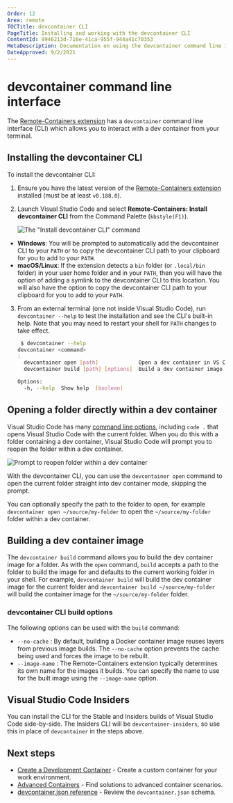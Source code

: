 ```yaml
---
Order: 12
Area: remote
TOCTitle: devcontainer CLI
PageTitle: Installing and working with the devcontainer CLI
ContentId: 8946213d-716e-41ca-955f-944a41c70353
MetaDescription: Documentation on using the devcontainer command line interface with the Visual Studio Code Remote - Containers extension
DateApproved: 9/2/2021
---
```

# devcontainer command line interface

The [Remote-Containers extension](https://marketplace.visualstudio.com/items?itemName=ms-vscode-remote.remote-containers) has a `devcontainer` command line interface (CLI) which allows you to interact with a dev container from your terminal.

## Installing the devcontainer CLI

To install the devcontainer CLI:

1. Ensure you have the latest version of the [Remote-Containers extension](https://marketplace.visualstudio.com/items?itemName=ms-vscode-remote.remote-containers) installed (must be at least `v0.188.0`).

2. Launch Visual Studio Code and select  **Remote-Containers: Install devcontainer CLI** from the Command Palette (`kbstyle(F1)`).

    ![The "Install devcontainer CLI" command](images/devcontainer-cli/install.png)

* **Windows**: You will be prompted to automatically add the devcontainer CLI to your `PATH` or to copy the devcontainer CLI path to your clipboard for you to add to your `PATH`.
* **macOS/Linux**: If the extension detects a `bin` folder (or `.local/bin` folder) in your user home folder and in your `PATH`, then you will have the option of adding a symlink to the devcontainer CLI to this location. You will also have the option to copy the devcontainer CLI path to your clipboard for you to add to your `PATH`.

3. From an external terminal (one not inside Visual Studio Code), run `devcontainer --help` to test the installation and see the CLI's built-in help. Note that you may need to restart your shell for `PATH` changes to take effect.

    ```bash
     $ devcontainer --help
    devcontainer <command>
    :
      devcontainer open [path]             Open a dev container in VS Code
      devcontainer build [path] [options]  Build a dev container image

    Options:
      -h, --help  Show help  [boolean]
    ```

## Opening a folder directly within a dev container

Visual Studio Code has many [command line options](/docs/editor/command-line.md), including `code .` that opens Visual Studio Code with the current folder. When you do this with a folder containing a dev container, Visual Studio Code will prompt you to reopen the folder within a dev container.

![Prompt to reopen folder within a dev container](images/devcontainer-cli/reopen-in-container.png)

With the devcontainer CLI, you can use the `devcontainer open` command to open the current folder straight into dev container mode, skipping the prompt.

You can optionally specify the path to the folder to open, for example `devcontainer open ~/source/my-folder` to open the `~/source/my-folder` folder within a dev container.

## Building a dev container image

The `devcontainer build` command allows you to build the dev container image for a folder. As with the `open` command, `build` accepts a path to the folder to build the image for and defaults to the current working folder in your shell. For example, `devcontainer build` will build the dev container image for the current folder and `devcontainer build ~/source/my-folder` will build the container image for the `~/source/my-folder` folder.

### devcontainer CLI build options

The following options can be used with the `build` command:

* `--no-cache` : By default, building a Docker container image reuses layers from previous image builds. The `--no-cache` option prevents the cache being used and forces the image to be rebuilt.
* `--image-name` : The Remote-Containers extension typically determines its own name for the images it builds. You can specify the name to use for the built image using the `--image-name` option.

## Visual Studio Code Insiders

 You can install the CLI for the Stable and Insiders builds of Visual Studio Code side-by-side. The Insiders CLI will be `devcontainer-insiders`, so use this in place of `devcontainer` in the steps above.

## Next steps

* [Create a Development Container](/docs/remote/create-dev-container.md) - Create a custom container for your work environment.
* [Advanced Containers](/remote/advancedcontainers/overview.md) - Find solutions to advanced container scenarios.
* [devcontainer.json reference](/docs/remote/devcontainerjson-reference.md) - Review the `devcontainer.json` schema.
